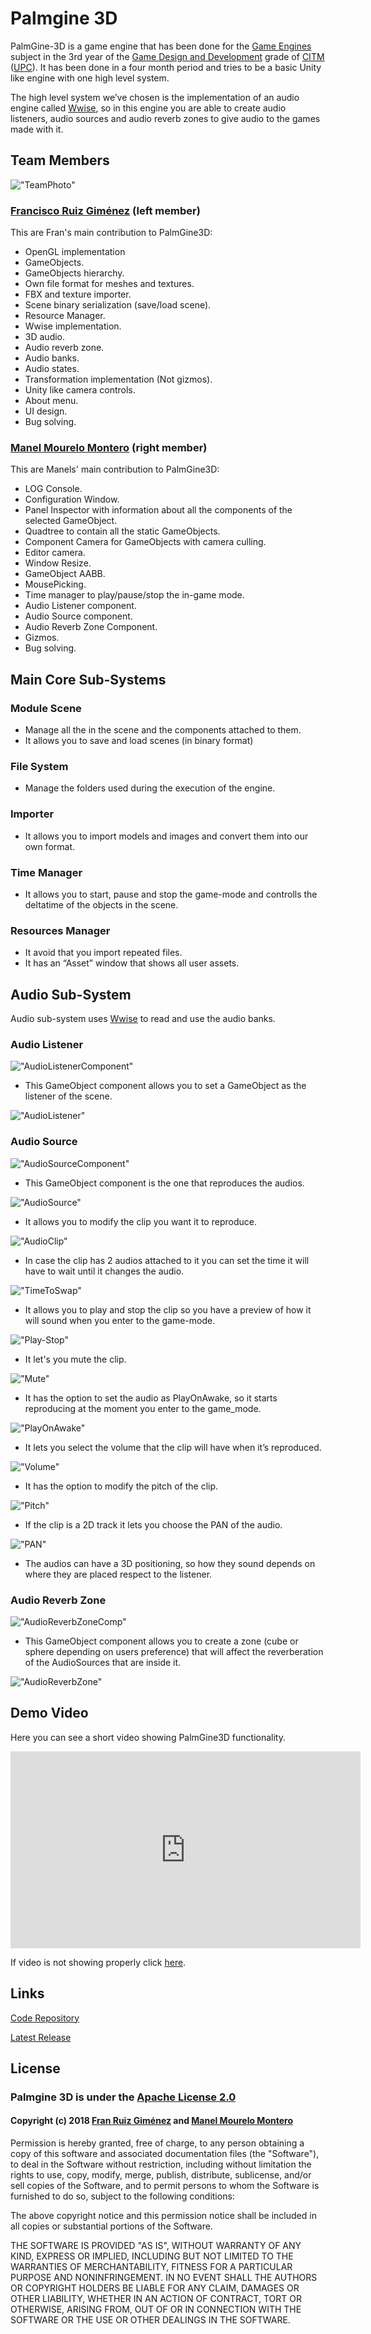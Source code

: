 # Palmgine 3D
PalmGine-3D is a game engine that has been done for the [Game Engines](https://www.upc.edu/estudispdf/guia_docent.php?codi=804246&lang=ing) subject in the 3rd year of the [Game Design and Development](https://www.citm.upc.edu/ing/estudis/graus-videojocs/) grade of [CITM](https://www.citm.upc.edu/ing/) ([UPC](https://www.upc.edu/en?set_language=en)). It has been done in a four month period and tries to be a basic Unity like engine with one high level system.

The high level system we’ve chosen is the implementation of an audio engine called [Wwise]( https://www.audiokinetic.com/products/wwise/), so in this engine you are able to create audio listeners, audio sources and audio reverb zones to give audio to the games made with it.

## Team Members
!["TeamPhoto"](TemPhoto.png)

### [Francisco Ruiz Giménez](https://github.com/botttos) (left member)

This are Fran's main contribution to PalmGine3D:
* OpenGL implementation
* GameObjects.
* GameObjects hierarchy.
* Own file format for meshes and textures.
* FBX and texture importer.
* Scene binary serialization (save/load scene).
* Resource Manager.
* Wwise implementation.
* 3D audio.
* Audio reverb zone.
* Audio banks.
* Audio states.
* Transformation implementation (Not gizmos).
* Unity like camera controls.
* About menu.
* UI design.
* Bug solving.

### [Manel Mourelo Montero](https://github.com/manelmourelo) (right member)

This are Manels' main contribution to PalmGine3D:
* LOG Console.
* Configuration Window.
* Panel Inspector with information about all the components of the selected GameObject.
* Quadtree to contain all the static GameObjects.
* Component Camera for GameObjects with camera culling.
* Editor camera.
* Window Resize.
* GameObject AABB.
* MousePicking.
* Time manager to play/pause/stop the in-game mode.
* Audio Listener component.
* Audio Source component.
* Audio Reverb Zone Component.
* Gizmos.
* Bug solving.

## Main Core Sub-Systems

### Module Scene
* Manage all the in the scene and the components attached to them.
* It allows you to save and load scenes (in binary format)

### File System
* Manage the folders used during the execution of the engine.

### Importer
* It allows you to import models and images and convert them into our own format.

### Time Manager
* It allows you to start, pause and stop the game-mode and controlls the deltatime of the objects in the scene.

### Resources Manager
* It avoid that you import repeated files.
* It has an “Asset” window that shows all user assets.

## Audio Sub-System
Audio sub-system uses [Wwise](https://www.audiokinetic.com/products/wwise/) to read and use the audio banks.

### Audio Listener
!["AudioListenerComponent"](Images/AudioListenerComponent.png)

* This GameObject component allows you to set a GameObject as the listener of the scene.

!["AudioListener"](Images/AudioListener.png)

### Audio Source
!["AudioSourceComponent"](Images/AudioSourceComp.png) 

* This GameObject component is the one that reproduces the audios.

!["AudioSource"](Images/AudioSource.png)   

* It allows you to modify the clip you want it to reproduce.

!["AudioClip"](Images/AudioClip.png) 

* In case the clip has 2 audios attached to it you can set the time it will have to wait until it changes the audio.

!["TimeToSwap"](Images/TimeToSwap.png) 

* It allows you to play and stop the clip so you have a preview of how it will sound when you enter to the game-mode.

!["Play-Stop"](Images/Play-Stop.png) 

* It let's you mute the clip.

!["Mute"](Images/MuteOption.png) 

* It has the option to set the audio as PlayOnAwake, so it starts reproducing at the moment you enter to the game_mode.

!["PlayOnAwake"](Images/PlayOnAwake.png) 

* It lets you select the volume that the clip will have when it’s reproduced.

!["Volume"](Images/Volume.png) 

* It has the option to modify the pitch of the clip.

!["Pitch"](Images/Pitch.png) 

* If the clip is a 2D track it lets you choose the PAN of the audio.

!["PAN"](Images/PAN.png) 

* The audios can have a 3D positioning, so how they sound depends on where they are placed respect to the listener.

### Audio Reverb Zone
!["AudioReverbZoneComp"](Images/ReverbZoneComp.png) 

* This GameObject component allows you to create a zone (cube or sphere depending on users preference) that will affect the reverberation of the AudioSources that are inside it.

!["AudioReverbZone"](Images/ReverbZonegif.gif) 

## Demo Video

Here you can see a short video showing PalmGine3D functionality.
<iframe width="560" height="315" src="https://youtu.be/5aWU25UBkmc" frameborder="0" allow="accelerometer; autoplay; encrypted-media; gyroscope; picture-in-picture" allowfullscreen></iframe>

If video is not showing properly click [here](https://www.youtube.com/watch?v=Q6bMaU0ab6Y). 

## Links
[Code Repository](https://github.com/botttos/PalmGine-3D)

[Latest Release](https://github.com/botttos/PalmGine-3D/releases)

## License
### Palmgine 3D is under the [Apache License 2.0](https://opensource.org/licenses/Apache-2.0)

#### Copyright (c) 2018 [Fran Ruiz Giménez](https://github.com/botttos) and [Manel Mourelo Montero](https://github.com/manelmourelo)

Permission is hereby granted, free of charge, to any person obtaining a copy
of this software and associated documentation files (the "Software"), to deal
in the Software without restriction, including without limitation the rights
to use, copy, modify, merge, publish, distribute, sublicense, and/or sell
copies of the Software, and to permit persons to whom the Software is
furnished to do so, subject to the following conditions:

The above copyright notice and this permission notice shall be included in all
copies or substantial portions of the Software.

THE SOFTWARE IS PROVIDED "AS IS", WITHOUT WARRANTY OF ANY KIND, EXPRESS OR
IMPLIED, INCLUDING BUT NOT LIMITED TO THE WARRANTIES OF MERCHANTABILITY,
FITNESS FOR A PARTICULAR PURPOSE AND NONINFRINGEMENT. IN NO EVENT SHALL THE
AUTHORS OR COPYRIGHT HOLDERS BE LIABLE FOR ANY CLAIM, DAMAGES OR OTHER
LIABILITY, WHETHER IN AN ACTION OF CONTRACT, TORT OR OTHERWISE, ARISING FROM,
OUT OF OR IN CONNECTION WITH THE SOFTWARE OR THE USE OR OTHER DEALINGS IN THE
SOFTWARE.

